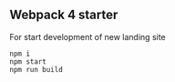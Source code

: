 ## Webpack 4 starter

For start development of new landing site

````
npm i
npm start
npm run build
````

